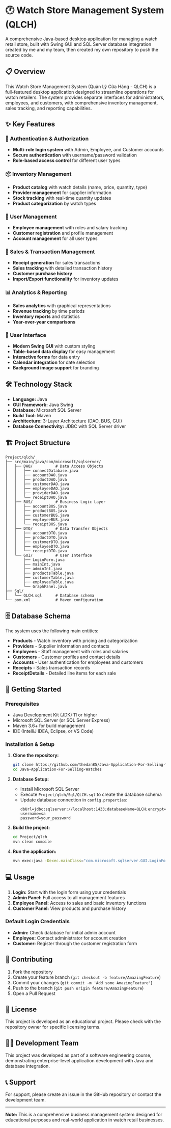 # 🕐 Watch Store Management System (QLCH)

A comprehensive Java-based desktop application for managing a watch retail store, built with Swing GUI and SQL Server database integration created by me and my team, then created my own repository to push the source code.

## 📋 Overview

This Watch Store Management System (Quản Lý Cửa Hàng - QLCH) is a full-featured desktop application designed to streamline operations for watch retailers. The system provides separate interfaces for administrators, employees, and customers, with comprehensive inventory management, sales tracking, and reporting capabilities.

## ✨ Key Features

### 🔐 Authentication & Authorization
- **Multi-role login system** with Admin, Employee, and Customer accounts
- **Secure authentication** with username/password validation
- **Role-based access control** for different user types

### 📦 Inventory Management
- **Product catalog** with watch details (name, price, quantity, type)
- **Provider management** for supplier information
- **Stock tracking** with real-time quantity updates
- **Product categorization** by watch types

### 👥 User Management
- **Employee management** with roles and salary tracking
- **Customer registration** and profile management
- **Account management** for all user types

### 🧾 Sales & Transaction Management
- **Receipt generation** for sales transactions
- **Sales tracking** with detailed transaction history
- **Customer purchase history**
- **Import/Export functionality** for inventory updates

### 📊 Analytics & Reporting
- **Sales analytics** with graphical representations
- **Revenue tracking** by time periods
- **Inventory reports** and statistics
- **Year-over-year comparisons**

### 🎨 User Interface
- **Modern Swing GUI** with custom styling
- **Table-based data display** for easy management
- **Interactive forms** for data entry
- **Calendar integration** for date selection
- **Background image support** for branding

## 🛠️ Technology Stack

- **Language:** Java
- **GUI Framework:** Java Swing
- **Database:** Microsoft SQL Server
- **Build Tool:** Maven
- **Architecture:** 3-Layer Architecture (DAO, BUS, GUI)
- **Database Connectivity:** JDBC with SQL Server driver

## 🏗️ Project Structure

```
Project/qlch/
├── src/main/java/com/microsoft/sqlserver/
│   ├── DAO/          # Data Access Objects
│   │   ├── connectDatabase.java
│   │   ├── accountDAO.java
│   │   ├── productDAO.java
│   │   ├── customerDAO.java
│   │   ├── employeeDAO.java
│   │   ├── providerDAO.java
│   │   └── receiptDAO.java
│   ├── BUS/          # Business Logic Layer
│   │   ├── accountBUS.java
│   │   ├── productBUS.java
│   │   ├── customerBUS.java
│   │   ├── employeeBUS.java
│   │   └── receiptBUS.java
│   ├── DTO/          # Data Transfer Objects
│   │   ├── accountDTO.java
│   │   ├── productDTO.java
│   │   ├── customerDTO.java
│   │   ├── employeeDTO.java
│   │   └── receiptDTO.java
│   └── GUI/          # User Interface
│       ├── LoginForm.java
│       ├── mainInt.java
│       ├── adminInt.java
│       ├── productsTable.java
│       ├── customerTable.java
│       ├── employeeTable.java
│       └── GraphPanel.java
├── Sql/
│   └── QLCH.sql      # Database schema
└── pom.xml           # Maven configuration
```

## 🗄️ Database Schema

The system uses the following main entities:

- **Products** - Watch inventory with pricing and categorization
- **Providers** - Supplier information and contacts
- **Employees** - Staff management with roles and salaries
- **Customers** - Customer profiles and contact details
- **Accounts** - User authentication for employees and customers
- **Receipts** - Sales transaction records
- **ReceiptDetails** - Detailed line items for each sale

## 🚀 Getting Started

### Prerequisites

- Java Development Kit (JDK) 11 or higher
- Microsoft SQL Server (or SQL Server Express)
- Maven 3.6+ for build management
- IDE (IntelliJ IDEA, Eclipse, or VS Code)

### Installation & Setup

1. **Clone the repository:**
   ```bash
   git clone https://github.com/thedan85/Java-Application-For-Selling-Watches.git
   cd Java-Application-For-Selling-Watches
   ```

2. **Database Setup:**
   - Install Microsoft SQL Server
   - Execute `Project/qlch/Sql/QLCH.sql` to create the database schema
   - Update database connection in `config.properties`:
     ```properties
     dbUrl=jdbc:sqlserver://localhost:1433;databaseName=QLCH;encrypt=true;trustServerCertificate=true
     username=sa
     password=your_password
     ```

3. **Build the project:**
   ```bash
   cd Project/qlch
   mvn clean compile
   ```

4. **Run the application:**
   ```bash
   mvn exec:java -Dexec.mainClass="com.microsoft.sqlserver.GUI.LoginForm"
   ```

## 💻 Usage

1. **Login:** Start with the login form using your credentials
2. **Admin Panel:** Full access to all management features
3. **Employee Panel:** Access to sales and basic inventory functions
4. **Customer Panel:** View products and purchase history

### Default Login Credentials
- **Admin:** Check database for initial admin account
- **Employee:** Contact administrator for account creation
- **Customer:** Register through the customer registration form

## 🤝 Contributing

1. Fork the repository
2. Create your feature branch (`git checkout -b feature/AmazingFeature`)
3. Commit your changes (`git commit -m 'Add some AmazingFeature'`)
4. Push to the branch (`git push origin feature/AmazingFeature`)
5. Open a Pull Request

## 📝 License

This project is developed as an educational project. Please check with the repository owner for specific licensing terms.

## 👨‍💻 Development Team

This project was developed as part of a software engineering course, demonstrating enterprise-level application development with Java and database integration.

## 📞 Support

For support, please create an issue in the GitHub repository or contact the development team.

---

**Note:** This is a comprehensive business management system designed for educational purposes and real-world application in watch retail businesses.